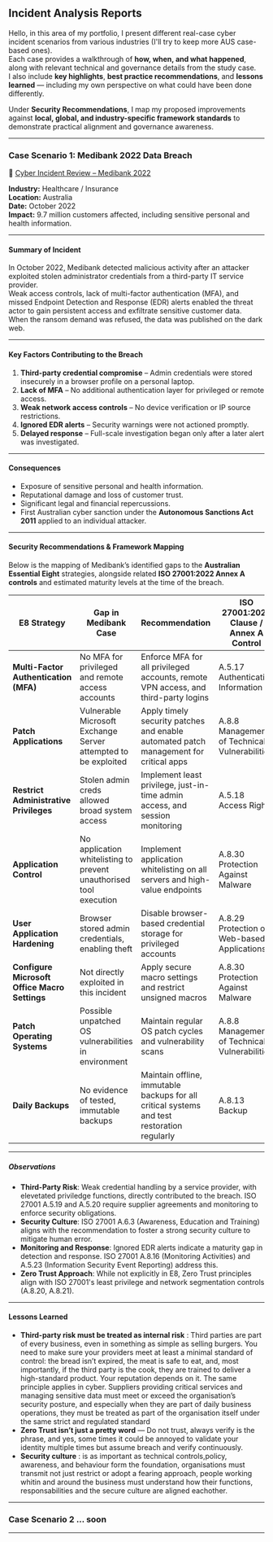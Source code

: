 ## Incident Analysis Reports

Hello, in this area of my portfolio, I present different real-case cyber incident scenarios from various industries (I'll try to keep more AUS case-based ones).  
Each case provides a walkthrough of **how, when, and what happened**, along with relevant technical and governance details from the study case.  
I also include **key highlights**, **best practice recommendations**, and **lessons learned** — including my own perspective on what could have been done differently.  

Under **Security Recommendations**, I map my proposed improvements against **local, global, and industry-specific framework standards** to demonstrate practical alignment and governance awareness.

---

### Case Scenario 1: Medibank 2022 Data Breach

📄 [Cyber Incident Review – Medibank 2022](./documents/CyberIncReview_Medibank2022)

**Industry:** Healthcare / Insurance  
**Location:** Australia  
**Date:** October 2022  
**Impact:** 9.7 million customers affected, including sensitive personal and health information.

---

#### Summary of Incident
In October 2022, Medibank detected malicious activity after an attacker exploited stolen administrator credentials from a third-party IT service provider.  
Weak access controls, lack of multi-factor authentication (MFA), and missed Endpoint Detection and Response (EDR) alerts enabled the threat actor to gain persistent access and exfiltrate sensitive customer data.  
When the ransom demand was refused, the data was published on the dark web.

---

#### Key Factors Contributing to the Breach
1. **Third-party credential compromise** – Admin credentials were stored insecurely in a browser profile on a personal laptop.  
2. **Lack of MFA** – No additional authentication layer for privileged or remote access.  
3. **Weak network access controls** – No device verification or IP source restrictions.  
4. **Ignored EDR alerts** – Security warnings were not actioned promptly.  
5. **Delayed response** – Full-scale investigation began only after a later alert was investigated.

---

#### Consequences
- Exposure of sensitive personal and health information.
- Reputational damage and loss of customer trust.
- Significant legal and financial repercussions.
- First Australian cyber sanction under the **Autonomous Sanctions Act 2011** applied to an individual attacker.

---

#### Security Recommendations & Framework Mapping

Below is the mapping of Medibank’s identified gaps to the **Australian Essential Eight** strategies, alongside related **ISO 27001:2022 Annex A controls** and estimated maturity levels at the time of the breach.

| **E8 Strategy** | **Gap in Medibank Case** | **Recommendation** | **ISO 27001:2022 Clause / Annex A Control** | **Estimated Maturity Level at Breach** | **Target Maturity Level** |
|----------------|--------------------------|--------------------|---------------------------------------------|---------------------------------------|---------------------------|
| **Multi-Factor Authentication (MFA)** | No MFA for privileged and remote access accounts | Enforce MFA for all privileged accounts, remote VPN access, and third-party logins | A.5.17 Authentication Information | 0 | 3 |
| **Patch Applications** | Vulnerable Microsoft Exchange Server attempted to be exploited | Apply timely security patches and enable automated patch management for critical apps | A.8.8 Management of Technical Vulnerabilities | 1 | 3 |
| **Restrict Administrative Privileges** | Stolen admin creds allowed broad system access | Implement least privilege, just-in-time admin access, and session monitoring | A.5.18 Access Rights | 1 | 3 |
| **Application Control** | No application whitelisting to prevent unauthorised tool execution | Implement application whitelisting on all servers and high-value endpoints | A.8.30 Protection Against Malware | 0 | 3 |
| **User Application Hardening** | Browser stored admin credentials, enabling theft | Disable browser-based credential storage for privileged accounts | A.8.29 Protection of Web-based Applications | 0 | 3 |
| **Configure Microsoft Office Macro Settings** | Not directly exploited in this incident | Apply secure macro settings and restrict unsigned macros | A.8.30 Protection Against Malware | 2 | 3 |
| **Patch Operating Systems** | Possible unpatched OS vulnerabilities in environment | Maintain regular OS patch cycles and vulnerability scans | A.8.8 Management of Technical Vulnerabilities | 2 | 3 |
| **Daily Backups** | No evidence of tested, immutable backups | Maintain offline, immutable backups for all critical systems and test restoration regularly | A.8.13 Backup | 1 | 3 |

---

##### Observations
- **Third-Party Risk**: Weak credential handling by a service provider, with elevetated priviledge functions, directly contributed to the breach. ISO 27001 A.5.19 and A.5.20 require supplier agreements and monitoring to enforce security obligations.  
- **Security Culture**: ISO 27001 A.6.3 (Awareness, Education and Training) aligns with the recommendation to foster a strong security culture to mitigate human error.  
- **Monitoring and Response**: Ignored EDR alerts indicate a maturity gap in detection and response. ISO 27001 A.8.16 (Monitoring Activities) and A.5.23 (Information Security Event Reporting) address this.  
- **Zero Trust Approach**: While not explicitly in E8, Zero Trust principles align with ISO 27001's least privilege and network segmentation controls (A.8.20, A.8.21).  

---


#### Lessons Learned
- **Third-party risk must be treated as internal risk** : Third parties are part of every business, even in something as simple as selling burgers. You need to make sure your providers meet at least a minimal standard of control: the bread isn’t expired, the meat is safe to eat, and, most importantly, if the third party is the cook, they are trained to deliver a high-standard product. Your reputation depends on it. The same principle applies in cyber. Suppliers providing critical services and managing sensitive data must meet or exceed the organisation’s security posture, and especially when they are part of daily business operations, they must be treated as part of the organisation itself under the same strict and regulated standard
- **Zero Trust isn’t just a pretty word** — Do not trust, always verify is the phrase, and yes, some times it could be annoyed to validate your identity multiple times but assume breach and verify continuously.  
- **Security culture** : is as important as technical controls,policy, awareness, and behaviour form the foundation, organisations must transmit not just restrict or adopt a fearing approach, people working whitin and around the business must understand how their functions, responsabilities and the secure culture are aligned eachother.

---
### Case Scenario 2 ... soon

---
